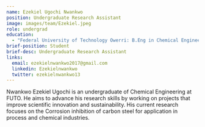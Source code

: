 ```yaml
---
name: Ezekiel Ugochi Nwankwo
position: Undergraduate Research Assistant
image: images/team/Ezekiel.jpeg
role: undergrad
education: 
  - "Federal University of Technology Owerri: B.Eng in Chemical Engineering (In progress)"
brief-position: Student
brief-desc: Undergraduate Research Assistant
links:
  email: ezekielnwankwo2017@gmail.com
  linkedin: Ezekielnwankwo
  twitter: ezekielnwankwo13
---
```


Nwankwo Ezekiel Ugochi is an undergraduate of Chemical Engineering at FUTO. He aims to advance his research skills by working on projects that improve scientific innovation and sustainability. His current research focuses on the Corrosion inhibition of carbon steel for application in process and chemical industries.